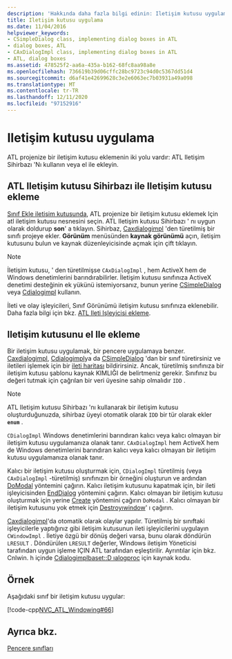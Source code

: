 ```yaml
---
description: 'Hakkında daha fazla bilgi edinin: Iletişim kutusu uygulama'
title: Iletişim kutusu uygulama
ms.date: 11/04/2016
helpviewer_keywords:
- CSimpleDialog class, implementing dialog boxes in ATL
- dialog boxes, ATL
- CAxDialogImpl class, implementing dialog boxes in ATL
- ATL, dialog boxes
ms.assetid: 478525f2-aa6a-435a-b162-68fc8aa98a8e
ms.openlocfilehash: 736619b39d06cffc28bc9723c94d0c5367dd51d4
ms.sourcegitcommit: d6af41e42699628c3e2e6063ec7b03931a49a098
ms.translationtype: MT
ms.contentlocale: tr-TR
ms.lasthandoff: 12/11/2020
ms.locfileid: "97152916"
---
```

# <a name="implementing-a-dialog-box"></a>Iletişim kutusu uygulama

ATL projenize bir iletişim kutusu eklemenin iki yolu vardır: ATL Iletişim Sihirbazı 'Nı kullanın veya el ile ekleyin.

## <a name="adding-a-dialog-box-with-the-atl-dialog-wizard"></a>ATL Iletişim kutusu Sihirbazı ile Iletişim kutusu ekleme

[Sınıf Ekle iletişim kutusunda](../ide/adding-a-class-visual-cpp.md#add-class-dialog-box), ATL projenize bir iletişim kutusu eklemek Için atl iletişim kutusu nesnesini seçin. ATL Iletişim kutusu Sihirbazı ' nı uygun olarak doldurup **son**' a tıklayın. Sihirbaz, [Caxdialogimpl](../atl/reference/caxdialogimpl-class.md) 'den türetilmiş bir sınıfı projeye ekler. **Görünüm** menüsünden **kaynak görünümü** açın, iletişim kutusunu bulun ve kaynak düzenleyicisinde açmak için çift tıklayın.

> [!NOTE]
> İletişim kutusu, ' den türetilmişse `CAxDialogImpl` , hem ActiveX hem de Windows denetimlerini barındırabilirler. İletişim kutusu sınıfınıza ActiveX denetimi desteğinin ek yükünü istemiyorsanız, bunun yerine [CSimpleDialog](../atl/reference/csimpledialog-class.md) veya [Cdialogimpl](../atl/reference/cdialogimpl-class.md) kullanın.

İleti ve olay işleyicileri, Sınıf Görünümü iletişim kutusu sınıfınıza eklenebilir. Daha fazla bilgi için bkz. [ATL Ileti Işleyicisi ekleme](../atl/adding-an-atl-message-handler.md).

## <a name="adding-a-dialog-box-manually"></a>Iletişim kutusunu el Ile ekleme

Bir iletişim kutusu uygulamak, bir pencere uygulamaya benzer. [Caxdialogimpl](../atl/reference/caxdialogimpl-class.md), [Cdialogimpl](../atl/reference/cdialogimpl-class.md)ya da [CSimpleDialog](../atl/reference/csimpledialog-class.md) 'dan bir sınıf türetirsiniz ve iletileri işlemek için bir [ileti haritası](../atl/message-maps-atl.md) bildirirsiniz. Ancak, türetilmiş sınıfınıza bir iletişim kutusu şablonu kaynak KIMLIĞI de belirtmeniz gerekir. Sınıfınız bu değeri tutmak için çağrılan bir veri üyesine sahip olmalıdır `IDD` .

> [!NOTE]
> ATL Iletişim kutusu Sihirbazı 'nı kullanarak bir iletişim kutusu oluşturduğunuzda, sihirbaz üyeyi otomatik olarak `IDD` bir tür olarak ekler **`enum`** .

`CDialogImpl` Windows denetimlerini barındıran kalıcı veya kalıcı olmayan bir iletişim kutusu uygulamanıza olanak tanır. `CAxDialogImpl` hem ActiveX hem de Windows denetimlerini barındıran kalıcı veya kalıcı olmayan bir iletişim kutusu uygulamanıza olanak tanır.

Kalıcı bir iletişim kutusu oluşturmak için, `CDialogImpl` türetilmiş (veya `CAxDialogImpl` -türetilmiş) sınıfınızın bir örneğini oluşturun ve ardından [DoModal](../atl/reference/cdialogimpl-class.md#domodal) yöntemini çağırın. Kalıcı iletişim kutusunu kapatmak için, bir ileti işleyicisinden [EndDialog](../atl/reference/cdialogimpl-class.md#enddialog) yöntemini çağırın. Kalıcı olmayan bir iletişim kutusu oluşturmak için yerine [Create](../atl/reference/cdialogimpl-class.md#create) yöntemini çağırın `DoModal` . Kalıcı olmayan bir iletişim kutusunu yok etmek için [Destroyıwindow](../atl/reference/cdialogimpl-class.md#destroywindow)' ı çağırın.

[Caxdialogimpl](../atl/reference/caxdialogimpl-class.md)'da otomatik olarak olaylar yapılır. Türetilmiş bir sınıftaki işleyicilerle yaptığınız gibi iletişim kutusunun ileti işleyicilerini uygulayın `CWindowImpl` . İletiye özgü bir dönüş değeri varsa, bunu olarak döndürün `LRESULT` . Döndürülen `LRESULT` değerler, Windows iletişim Yöneticisi tarafından uygun işleme IÇIN ATL tarafından eşleştirilir. Ayrıntılar için bkz. Cnlwin. h içinde [Cdialogimplbaset::D ıalogproc](../atl/reference/cdialogimpl-class.md#dialogproc) için kaynak kodu.

## <a name="example"></a>Örnek

Aşağıdaki sınıf bir iletişim kutusu uygular:

[!code-cpp[NVC_ATL_Windowing#66](../atl/codesnippet/cpp/implementing-a-dialog-box_1.h)]

## <a name="see-also"></a>Ayrıca bkz.

[Pencere sınıfları](../atl/atl-window-classes.md)
